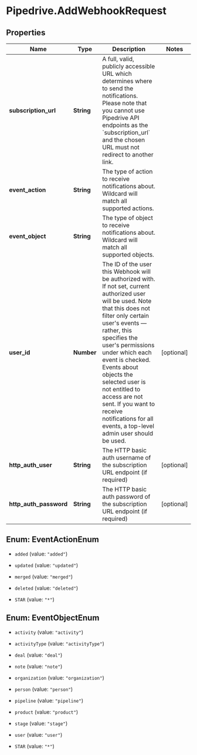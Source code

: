 # Pipedrive.AddWebhookRequest

## Properties

Name | Type | Description | Notes
------------ | ------------- | ------------- | -------------
**subscription_url** | **String** | A full, valid, publicly accessible URL which determines where to send the notifications. Please note that you cannot use Pipedrive API endpoints as the &#x60;subscription_url&#x60; and the chosen URL must not redirect to another link. | 
**event_action** | **String** | The type of action to receive notifications about. Wildcard will match all supported actions. | 
**event_object** | **String** | The type of object to receive notifications about. Wildcard will match all supported objects. | 
**user_id** | **Number** | The ID of the user this Webhook will be authorized with. If not set, current authorized user will be used. Note that this does not filter only certain user&#39;s events — rather, this specifies the user&#39;s permissions under which each event is checked. Events about objects the selected user is not entitled to access are not sent. If you want to receive notifications for all events, a top-level admin user should be used. | [optional] 
**http_auth_user** | **String** | The HTTP basic auth username of the subscription URL endpoint (if required) | [optional] 
**http_auth_password** | **String** | The HTTP basic auth password of the subscription URL endpoint (if required) | [optional] 



## Enum: EventActionEnum


* `added` (value: `"added"`)

* `updated` (value: `"updated"`)

* `merged` (value: `"merged"`)

* `deleted` (value: `"deleted"`)

* `STAR` (value: `"*"`)





## Enum: EventObjectEnum


* `activity` (value: `"activity"`)

* `activityType` (value: `"activityType"`)

* `deal` (value: `"deal"`)

* `note` (value: `"note"`)

* `organization` (value: `"organization"`)

* `person` (value: `"person"`)

* `pipeline` (value: `"pipeline"`)

* `product` (value: `"product"`)

* `stage` (value: `"stage"`)

* `user` (value: `"user"`)

* `STAR` (value: `"*"`)




